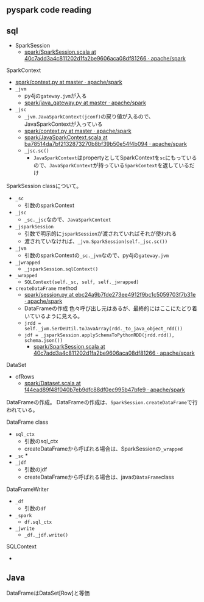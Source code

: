 ## pyspark code reading

## sql
* SparkSession
    * [spark/SparkSession.scala at 40c7add3a4c811202d1fa2be9606aca08df81266 · apache/spark](https://github.com/apache/spark/blob/40c7add3a4c811202d1fa2be9606aca08df81266/sql/core/src/main/scala/org/apache/spark/sql/SparkSession.scala)


SparkContext

* [spark/context.py at master · apache/spark](https://github.com/apache/spark/blob/master/python/pyspark/context.py)
* `_jvm`
    * py4jの`gateway.jvm`が入る
    * [spark/java_gateway.py at master · apache/spark](https://github.com/apache/spark/blob/master/python/pyspark/java_gateway.py)
* `_jsc`
    * `_jvm.JavaSparkContext(jconf)`の戻り値が入るので、JavaSparkContextが入っている
    * [spark/context.py at master · apache/spark](https://github.com/apache/spark/blob/master/python/pyspark/context.py#L270)
    * [spark/JavaSparkContext.scala at ba78514da7bf2132873270b8bf39b50e54f4b094 · apache/spark](https://github.com/apache/spark/blob/ba78514da7bf2132873270b8bf39b50e54f4b094/core/src/main/scala/org/apache/spark/api/java/JavaSparkContext.scala)
    * `_jsc.sc()`
        * `JavaSparkContext`はpropertyとしてSparkContextを`sc`にもっているので、`JavaSparkContext`が持っている`SparkContext`を返しているだけ


SparkSession classについて。


* `_sc`
    * 引数のsparkContext
* `_jsc`
    * `_sc._jsc`なので、`JavaSparkContext`
* `_jsparkSession`
    * 引数で明示的に`jsparkSession`が渡されていればそれが使われる
    * 渡されていなければ、`_jvm.SparkSession(self._jsc.sc())`
* `_jvm`
    * 引数のsparkContextの`_sc._jvm`なので、py4jの`gateway.jvm`
* `_jwrapped`
    * `_jsparkSession.sqlContext()`
* `_wrapped`
    * `SQLContext(self._sc, self, self._jwrapped)`
* `createDataFrame` method
    * [spark/session.py at ebc24a9b7fde273ee4912f9bc1c5059703f7b31e · apache/spark](https://github.com/apache/spark/blob/ebc24a9b7fde273ee4912f9bc1c5059703f7b31e/python/pyspark/sql/session.py#L419)
    * DataFrameの作成
    色々呼び出し元はあるが、最終的にはここにたどり着いているように見える。
    * `jrdd = self._jvm.SerDeUtil.toJavaArray(rdd._to_java_object_rdd())`
    * `jdf = _jsparkSession.applySchemaToPythonRDD(jrdd.rdd(), schema.json())`
        * [spark/SparkSession.scala at 40c7add3a4c811202d1fa2be9606aca08df81266 · apache/spark](https://github.com/apache/spark/blob/40c7add3a4c811202d1fa2be9606aca08df81266/sql/core/src/main/scala/org/apache/spark/sql/SparkSession.scala#L728)


DataSet

* ofRows
    * [spark/Dataset.scala at f44ead89f48f040b7eb9dfc88df0ec995b47bfe9 · apache/spark](https://github.com/apache/spark/blob/f44ead89f48f040b7eb9dfc88df0ec995b47bfe9/sql/core/src/main/scala/org/apache/spark/sql/Dataset.scala#L67)

DataFrameの作成。
DataFrameの作成は、`SparkSession.createDataFrame`で行われている。



DataFrame class

* `sql_ctx`
    * 引数のsql_ctx
    * createDataFrameから呼ばれる場合は、SparkSessionの`_wrapped`
* `_sc`
    * 
* `_jdf`
    * 引数のjdf
    * createDataFrameから呼ばれる場合は、javaの`DataFrame`class


DataFrameWriter

* `_df`
    * 引数の`df`
* `_spark`
    * `df.sql_ctx`
* `_jwrite`
    * `_df._jdf.write()`


SQLContext

* 

## Java
DataFrameはDataSet[Row]と等価
